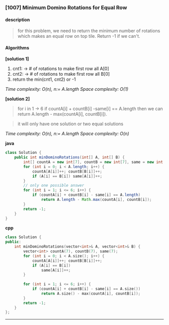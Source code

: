 ### [1007] Minimum Domino Rotations for Equal Row

#### description
> for this problem, we need to return the minimum number of rotations which makes an equal row on top tile. Return -1 if we can't.

#### Algorithms

**[solution 1]**
1. cnt1: -> # of rotations to make first row all A[0]
2. cnt2: -> # of rotations to make first row all B[0]
3. return the min(cnt1, cnt2) or -1

*Time complexity: O(n), n:= A.length*
*Space complexity: O(1)*

**[solution 2]**
> for i in 1 -> 6 if countA[i] + countB[i] -same[i] == A.length then we can return A.length - max(countA[i], countB[i]). 

> it will only have one solution or two equal solutions

*Time complexity: O(n), n:= A.length*
*Space complexity: O(n)*

**java**
```java
class Solution {
    public int minDominoRotations(int[] A, int[] B) {
        int[] countA = new int[7], countB = new int[7], same = new int[7];
        for (int i = 0; i < A.length; i++) {
            countA[A[i]]++; countB[B[i]]++;
            if (A[i] == B[i]) same[A[i]]++;
        }
        // only one possible answer
        for (int i = 1; i <= 6; i++) {
            if (countA[i] + countB[i] - same[i] == A.length)
                return A.length - Math.max(countA[i], countB[i]);
        }
        return -1;
    }
}   
```

**cpp**
```cpp
class Solution {
public:
    int minDominoRotations(vector<int>& A, vector<int>& B) {
        vector<int> countA(7), countB(7), same(7);
        for (int i = 0; i < A.size(); i++) {
            countA[A[i]]++; countB[B[i]]++;
            if (A[i] == B[i])
                same[A[i]]++;
        }
        
        for (int i = 1; i <= 6; i++) {
            if (countA[i] + countB[i] - same[i] == A.size())
                return A.size() - max(countA[i], countB[i]);
        }
        return -1;
    }
};
```
_____

